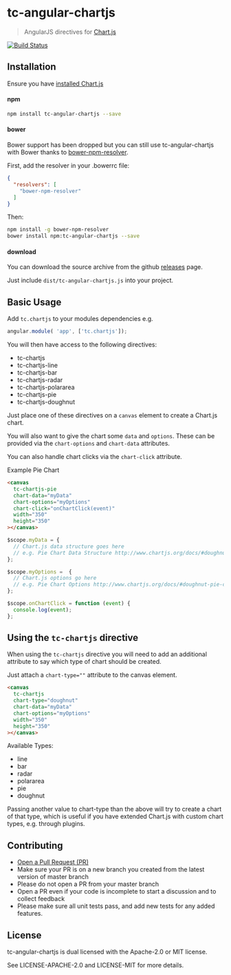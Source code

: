# tc-angular-chartjs

> AngularJS directives for [Chart.js](http://www.chartjs.org/)

[![Build Status](https://travis-ci.org/carlcraig/tc-angular-chartjs.svg)](https://travis-ci.org/carlcraig/tc-angular-chartjs)

## Installation

Ensure you have [installed Chart.js](http://www.chartjs.org/docs/#getting-started-installation)

#### npm

```bash
npm install tc-angular-chartjs --save
```

#### bower

Bower support has been dropped but you can still use tc-angular-chartjs with Bower thanks to [bower-npm-resolver](https://www.npmjs.com/package/bower-npm-resolver).

First, add the resolver in your .bowerrc file:
```json
{
  "resolvers": [
    "bower-npm-resolver"
  ]
}
```

Then:

```bash
npm install -g bower-npm-resolver
bower install npm:tc-angular-chartjs --save
```

#### download

You can download the source archive from the github [releases](https://github.com/carlcraig/tc-angular-chartjs/releases) page.

Just include `dist/tc-angular-chartjs.js` into your project.

## Basic Usage

Add `tc.chartjs` to your modules dependencies e.g.

```javascript
angular.module( 'app', ['tc.chartjs']);
```

You will then have access to the following directives:
- tc-chartjs
- tc-chartjs-line
- tc-chartjs-bar
- tc-chartjs-radar
- tc-chartjs-polararea
- tc-chartjs-pie
- tc-chartjs-doughnut

Just place one of these directives on a `canvas` element to create a Chart.js chart.

You will also want to give the chart some `data` and `options`. These can be provided via the `chart-options` and `chart-data` attributes.

You can also handle chart clicks via the `chart-click` attribute.

Example Pie Chart

```html
<canvas
  tc-chartjs-pie
  chart-data="myData"
  chart-options="myOptions"
  chart-click="onChartClick(event)"
  width="350"
  height="350"
></canvas>
```
```javascript
$scope.myData = {
  // Chart.js data structure goes here
  // e.g. Pie Chart Data Structure http://www.chartjs.org/docs/#doughnut-pie-chart-data-structure
};

$scope.myOptions =  {
  // Chart.js options go here
  // e.g. Pie Chart Options http://www.chartjs.org/docs/#doughnut-pie-chart-chart-options
};

$scope.onChartClick = function (event) {
  console.log(event);
};

```

## Using the `tc-chartjs` directive

When using the `tc-chartjs` directive you will need to add an additional attribute to
say which type of chart should be created.

Just attach a `chart-type=""` attribute to the canvas element.

```html
<canvas
  tc-chartjs
  chart-type="doughnut"
  chart-data="myData"
  chart-options="myOptions"
  width="350"
  height="350"
></canvas>
```

Available Types:

- line
- bar
- radar
- polararea
- pie
- doughnut

Passing another value to chart-type than the above will try to create a chart of
that type, which is useful if you have extended Chart.js with custom chart types,
e.g. through plugins.

## Contributing

- [Open a Pull Request (PR)](https://github.com/carlcraig/tc-angular-chartjs/pull/new/master)
- Make sure your PR is on a new branch you created from the latest version of master branch
- Please do not open a PR from your master branch
- Open a PR even if your code is incomplete to start a discussion and to collect feedback
- Please make sure all unit tests pass, and add new tests for any added features.


## License

tc-angular-chartjs is dual licensed with the Apache-2.0 or MIT license.

See LICENSE-APACHE-2.0 and LICENSE-MIT for more details.


